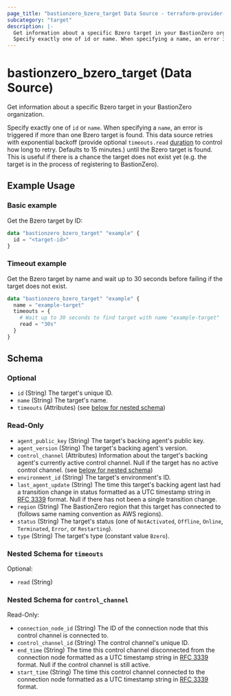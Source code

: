 ```yaml
---
page_title: "bastionzero_bzero_target Data Source - terraform-provider-bastionzero"
subcategory: "target"
description: |-
  Get information about a specific Bzero target in your BastionZero organization.
  Specify exactly one of id or name. When specifying a name, an error is triggered if more than one Bzero target is found. This data source retries with exponential backoff (provide optional timeouts.read duration https://pkg.go.dev/time#ParseDuration to control how long to retry. Defaults to 15 minutes.) until the Bzero target is found. This is useful if there is a chance the target does not exist yet (e.g. the target is in the process of registering to BastionZero).
---
```


# bastionzero_bzero_target (Data Source)

Get information about a specific Bzero target in your BastionZero organization.

Specify exactly one of `id` or `name`. When specifying a `name`, an error is triggered if more than one Bzero target is found. This data source retries with exponential backoff (provide optional `timeouts.read` [duration](https://pkg.go.dev/time#ParseDuration) to control how long to retry. Defaults to 15 minutes.) until the Bzero target is found. This is useful if there is a chance the target does not exist yet (e.g. the target is in the process of registering to BastionZero).

## Example Usage

### Basic example

Get the Bzero target by ID:

```terraform
data "bastionzero_bzero_target" "example" {
  id = "<target-id>"
}
```

### Timeout example

Get the Bzero target by name and wait up to 30 seconds before failing if the target does not exist.

```terraform
data "bastionzero_bzero_target" "example" {
  name = "example-target"
  timeouts = {
    # Wait up to 30 seconds to find target with name "example-target"
    read = "30s"
  }
}
```

<!-- schema generated by tfplugindocs -->
## Schema

### Optional

- `id` (String) The target's unique ID.
- `name` (String) The target's name.
- `timeouts` (Attributes) (see [below for nested schema](#nestedatt--timeouts))

### Read-Only

- `agent_public_key` (String) The target's backing agent's public key.
- `agent_version` (String) The target's backing agent's version.
- `control_channel` (Attributes) Information about the target's backing agent's currently active control channel. Null if the target has no active control channel. (see [below for nested schema](#nestedatt--control_channel))
- `environment_id` (String) The target's environment's ID.
- `last_agent_update` (String) The time this target's backing agent last had a transition change in status formatted as a UTC timestamp string in [RFC 3339](https://datatracker.ietf.org/doc/html/rfc3339) format. Null if there has not been a single transition change.
- `region` (String) The BastionZero region that this target has connected to (follows same naming convention as AWS regions).
- `status` (String) The target's status (one of `NotActivated`, `Offline`, `Online`, `Terminated`, `Error`, or `Restarting`).
- `type` (String) The target's type (constant value `Bzero`).

<a id="nestedatt--timeouts"></a>
### Nested Schema for `timeouts`

Optional:

- `read` (String)


<a id="nestedatt--control_channel"></a>
### Nested Schema for `control_channel`

Read-Only:

- `connection_node_id` (String) The ID of the connection node that this control channel is connected to.
- `control_channel_id` (String) The control channel's unique ID.
- `end_time` (String) The time this control channel disconnected from the connection node formatted as a UTC timestamp string in [RFC 3339](https://datatracker.ietf.org/doc/html/rfc3339) format. Null if the control channel is still active.
- `start_time` (String) The time this control channel connected to the connection node formatted as a UTC timestamp string in [RFC 3339](https://datatracker.ietf.org/doc/html/rfc3339) format.